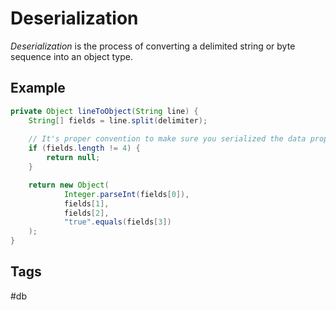 # Deserialization
*Deserialization* is the process of converting a delimited string or byte sequence 
into an object type.  

## Example 
```java
private Object lineToObject(String line) {
    String[] fields = line.split(delimiter);
		
	// It's proper convention to make sure you serialized the data properly. In this case, we expect 4 attributes.  
    if (fields.length != 4) { 
        return null;
    }

    return new Object(
            Integer.parseInt(fields[0]),
            fields[1],
            fields[2],
            "true".equals(fields[3])
    );
}
```
## Tags
#db
